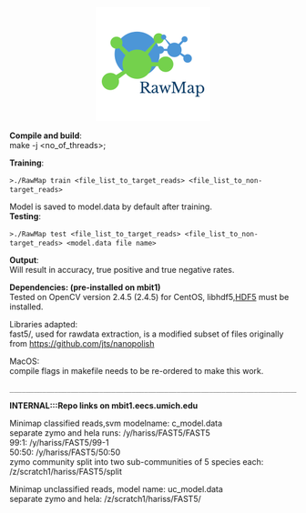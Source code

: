 <p align="center"> 
<img src="logo.png">
</p>


**Compile and build**:  
make -j <no_of_threads>;

**Training**:
``````
>./RawMap train <file_list_to_target_reads> <file_list_to_non-target_reads>
```````
Model is saved to model.data by default after training.  
**Testing**:
```````
>./RawMap test <file_list_to_target_reads> <file_list_to_non-target_reads> <model.data file name>
```````

**Output**:  
Will result in accuracy, true positive and true negative rates.

**Dependencies: (pre-installed on mbit1)**  
Tested on OpenCV version 2.4.5 (2.4.5) for CentOS, 
libhdf5,[HDF5](https://www.hdfgroup.org/downloads/hdf5/) must be installed. 


Libraries adapted:  
fast5/, used for rawdata extraction, is a modified subset of  files originally from https://github.com/jts/nanopolish


MacOS:  
compile flags in makefile needs to be re-ordered to make this work.

```````
__________________________________________________________________________________________________________________
```````
**INTERNAL:::Repo links on mbit1.eecs.umich.edu**  

Minimap classified reads,svm modelname: c_model.data  
separate zymo and hela runs: /y/hariss/FAST5/FAST5  
99:1: /y/hariss/FAST5/99-1  
50:50: /y/hariss/FAST5/50:50  
zymo community split into two sub-communities of 5 species each: /z/scratch1/hariss/FAST5/split  

Minimap unclassified reads, model name: uc_model.data  
separate zymo and hela: /z/scratch1/hariss/FAST5/  




